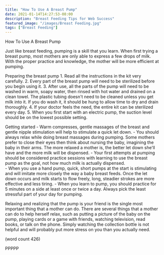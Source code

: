 ```yaml
---
title: "How To Use A Breast Pump"
date: 2021-01-14T14:27:53-08:00
description: "Breast Feeding Tips for Web Success"
featured_image: "/images/Breast Feeding.jpg"
tags: ["Breast Feeding"]
---
```


How To Use A Breast Pump

Just like breast feeding, pumping is a skill that you
learn.  When first trying a breast pump, most mothers
are only able to express a few drops of milk.  With
the proper practice and knowledge, the mother will
be more efficient at pumping.

Preparing the breast pump
	1.  Read all the instructions in the kit
very carefully.
	2.  Every part of the breast pump will need
to be sterilized before you begin using it.
	3.  After use, all the parts of the pump will
need to be washed in warm, soapy water, then rinsed
with hot water and drained on a clean towel.  The 
plastic tubing doesn't need to be cleaned unless
you get milk into it.  If you do wash it, it should
be hung to allow time to dry and drain thoroughly.
	4.  If your doctor feels the need, the 
entire kit can be sterilized every day.
	5.  When you first start with an electric
pump, the suction level should be on the lowest 
possible setting.  

Getting started
	-  Warm compresses, gentle massages of the
breast and gentle nipple stimulation will help to
stimulate a quick let down.
	-  You should always relax while doing 
breast massages during pumping.  Some mothers prefer
to close their eyes then think about nursing the
baby, imagining the baby in their arms. The more
relaxed a mother is, the better let down she'll
have and the more milk will be dispensed.
	-  Your first attempts at pumping should be
considered practice sessions with learning to use
the breast pump as the goal, not how much milk is
actually dispensed.  
	-  When you use a hand pump, quick, short
pumps at the start is stimulating and will imitate
more closely the way a baby breast feeds.  Once 
the let down occurs and milk starts to flow freely,
long, steadier strokes are more effective and 
less tiring.
	-   When you learn to pump, you should
practice for 5 minutes on a side at least once or
twice a day.  Always pick the least stressful part
of your day for pumping.  

Relaxing and realizing that the pump is your
friend is the single most important thing that a
mother can do.  There are several things that a 
mother can do to help herself relax, such as 
putting a picture of the baby on the pump, playing
cards or a game with friends, watching television,
read books, or talk on the phone.  Simply watching
the collection bottle is not helpful and will
probably put more stress on you than you actually
need.

(word count 426)

PPPPP

